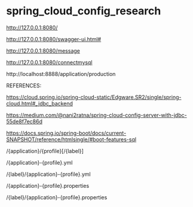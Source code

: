 # spring_cloud_config_research

http://127.0.0.1:8080/

http://127.0.0.1:8080/swagger-ui.html#

http://127.0.0.1:8080/message

http://127.0.0.1:8080/connectmysql

http://localhost:8888/application/production

REFERENCES:

https://cloud.spring.io/spring-cloud-static/Edgware.SR2/single/spring-cloud.html#_jdbc_backend

https://medium.com/@nani2ratna/spring-cloud-config-server-with-jdbc-55de8f7ec86d

https://docs.spring.io/spring-boot/docs/current-SNAPSHOT/reference/htmlsingle/#boot-features-sql

/{application}/{profile}[/{label}]

/{application}-{profile}.yml

/{label}/{application}-{profile}.yml

/{application}-{profile}.properties

/{label}/{application}-{profile}.properties

